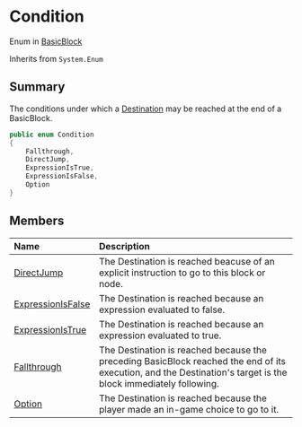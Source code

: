 # Condition

Enum in [BasicBlock](/docs/api/csharp/yarn.compiler.basicblock.md)

Inherits from `System.Enum`

## Summary


The conditions under which a  [Destination](yarn.compiler.basicblock.destination.md)  may be
reached at the end of a BasicBlock.


```csharp
public enum Condition
{
    Fallthrough,
    DirectJump,
    ExpressionIsTrue,
    ExpressionIsFalse,
    Option
}
```

## Members

|Name|Description|
|:---|:---|
|[DirectJump](/docs/api/csharp/yarn.compiler.basicblock.condition.directjump.md)|The Destination is reached beacuse of an explicit instruction to go to this block or node.|
|[ExpressionIsFalse](/docs/api/csharp/yarn.compiler.basicblock.condition.expressionisfalse.md)|The Destination is reached because an expression evaluated to false.|
|[ExpressionIsTrue](/docs/api/csharp/yarn.compiler.basicblock.condition.expressionistrue.md)|The Destination is reached because an expression evaluated to true.|
|[Fallthrough](/docs/api/csharp/yarn.compiler.basicblock.condition.fallthrough.md)|The Destination is reached because the preceding BasicBlock reached the end of its execution, and the Destination's target is the block immediately following.|
|[Option](/docs/api/csharp/yarn.compiler.basicblock.condition.option.md)|The Destination is reached because the player made an in-game choice to go to it.|


